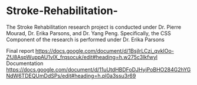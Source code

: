 # Stroke-Rehabilitation-
The Stroke Rehabilitation research project is conducted under Dr. Pierre Mourad, Dr. Erika Parsons, and Dr. Yang Peng. Specifically, the CSS Component of the research is performed under Dr. Erika Parsons

Final report https://docs.google.com/document/d/1BsjlrLCzi_qvkIOo-ZfJ8AspWuppAU1vlX_frqsocuk/edit#heading=h.w275c3lkfwyl
Documentation https://docs.google.com/document/d/11uUtdHBDFoDJHyjPoBHO284G2hYGNdW6TDEQUmDdSPs/edit#heading=h.pl0a3ssu3r69
